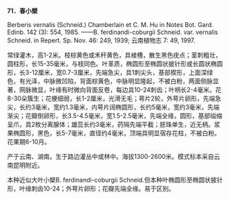 **71．春小檗**

Berberis vernalis (Schneid.) Chamberlain et C. M. Hu in Notes Bot. Gard. Edinb. 142 (3): 554, 1985. ——B. ferdinandi-coburgii Schneid. var. vernalis Schneid. in Repert. Sp. Nov. 46: 249, 1939; 云南植物志 7: 49, 1997.

常绿灌木，高1-2米。枝棕黄色或禾秆黄色，具棱槽，散生黑色疣点；茎刺粗壮，圆柱形，长15-35毫米，与枝同色。叶革质，椭圆形至椭圆状披针形或长圆状椭圆形，长3-12厘米，宽0.7-3厘米，先端急尖，具1刺尖头，基部楔形，上面深绿色，有光泽，中脉微凹陷，背面棕黄色，中脉明显隆起，不被白粉，两面侧脉显著，网脉微显，叶缘有时微向背面反卷，每边具10-24刺齿；叶柄长2-4毫米。花8-30朵簇生；花梗细弱，长1-2厘米，光滑无毛；萼片2轮，外萼片卵形，先端急尖，长约3毫米，宽约1.3毫米，内萼片阔椭圆形，长约5毫米，宽约3毫米，先端渐尖；花瓣倒卵形，长3.5-4.5毫米，宽1.5-2.5毫米，先端全缘，圆形，基部缢缩呈爪，具2枚分离腺体；雄蕊长约3毫米，药隔先端平截；胚珠单生，近无柄。浆果椭圆形，黑色，长5-7毫米，直径约4毫米，顶端具明显宿存花柱，不被白粉。花果期6-10月。

产于云南、湖南。生于路边灌丛中或林中。海拔1300-2600米。模式标本采自云南昆明附近。

本种近似大叶小檗B. ferdinandi-coburgii Schneid.但本种叶椭圆形至椭圆状披针形，叶缘刺齿10-24；外萼片卵形；花瓣先端全缘。易于区别。
